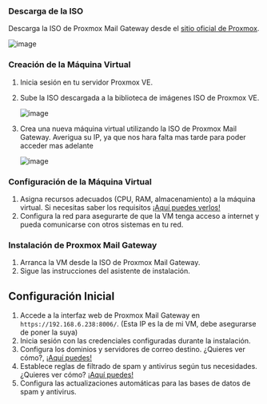 ### Descarga de la ISO

Descarga la ISO de Proxmox Mail Gateway desde el [sitio oficial de Proxmox](https://www.proxmox.com/en/downloads/proxmox-mail-gateway).
   
![image](https://github.com/ManuelMorenoNeria/Proxmox-Mail-Gateway/assets/114908218/de693498-0e0b-4314-bef8-647c98793b51)

### Creación de la Máquina Virtual

1. Inicia sesión en tu servidor Proxmox VE.
2. Sube la ISO descargada a la biblioteca de imágenes ISO de Proxmox VE.

   ![image](https://github.com/ManuelMorenoNeria/Proxmox-Mail-Gateway/assets/114908218/0645b79c-7b83-4c03-a9c3-f0da0fa53369)

4. Crea una nueva máquina virtual utilizando la ISO de Proxmox Mail Gateway. Averigua su IP, ya que nos hara falta mas tarde para poder acceder mas adelante
   
   ![image](https://github.com/ManuelMorenoNeria/Proxmox-Mail-Gateway/assets/114908218/9534e980-ca58-4a5c-8652-b05d3e9793eb)


### Configuración de la Máquina Virtual

1. Asigna recursos adecuados (CPU, RAM, almacenamiento) a la máquina virtual. Si necesitas saber los requisitos [¡Aquí puedes verlos!](/md/requisitos.md)
2. Configura la red para asegurarte de que la VM tenga acceso a internet y pueda comunicarse con otros sistemas en tu red.

### Instalación de Proxmox Mail Gateway

1. Arranca la VM desde la ISO de Proxmox Mail Gateway.
2. Sigue las instrucciones del asistente de instalación.

## Configuración Inicial

1. Accede a la interfaz web de Proxmox Mail Gateway en `https://192.168.6.238:8006/`. (Esta IP es la de mi VM, debe asegurarse de poner la suya)
2. Inicia sesión con las credenciales configuradas durante la instalación.
3. Configura los dominios y servidores de correo destino. ¿Quieres ver cómo?, [¡Aquí puedes!](/md/dominios.md)
4. Establece reglas de filtrado de spam y antivirus según tus necesidades. ¿Quieres ver cómo? [¡Aquí puedes!](/md/filtrado.md)
5. Configura las actualizaciones automáticas para las bases de datos de spam y antivirus.
